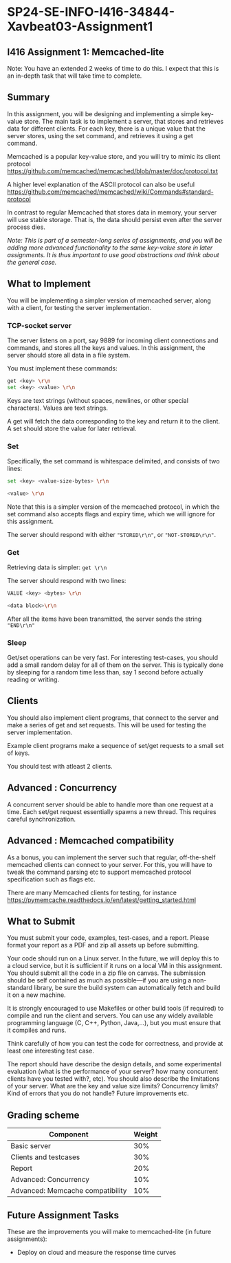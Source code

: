 # SP24-SE-INFO-I416-34844-Xavbeat03-Assignment1

## I416 Assignment 1: Memcached-lite

Note: You have an extended 2 weeks of time to do this. I expect that this is an in-depth task that will take time to complete.

## Summary

In this assignment, you will be designing and implementing a simple key-value store. The main task is to implement a server, that stores and retrieves data for different clients. For each key, there is a unique value that the server stores, using the set command, and retrieves it using a get command.

Memcached is a popular key-value store, and you will try to mimic its client protocol https://github.com/memcached/memcached/blob/master/doc/protocol.txt


A higher level explanation of the ASCII protocol can also be useful https://github.com/memcached/memcached/wiki/Commands#standard-protocol


In contrast to regular Memcached that stores data in memory, your server will use stable storage. That is, the data should persist even after the server process dies.

*Note: This is part of a semester-long series of assignments, and you will be adding more advanced functionality to the same key-value store in later assignments. It is thus important to use good abstractions and think about the general case.*

## What to Implement

You will be implementing a simpler version of memcached server, along with a client, for testing the server implementation.

### TCP-socket server

The server listens on a port, say 9889 for incoming client connections and commands, and stores all the keys and values. In this assignment, the server should store all data in a file system.

You must implement these commands:

```Bash
get <key> \r\n
set <key> <value> \r\n
```

Keys are text strings (without spaces, newlines, or other special characters). Values are text strings.

A get will fetch the data corresponding to the key and return it to the client. A set should store the value for later retrieval.

### Set

Specifically, the set command is whitespace delimited, and consists of two lines:
```Bash
set <key> <value-size-bytes> \r\n

<value> \r\n
```

Note that this is a simpler version of the memcached protocol, in which the set command also accepts flags and expiry time, which we will ignore for this assignment.

The server should respond with either ```"STORED\r\n"```, or ```"NOT-STORED\r\n"```.

### Get

Retrieving data is simpler: ```get \r\n```

The server should respond with two lines:
```Bash
VALUE <key> <bytes> \r\n

<data block>\r\n
```
After all the items have been transmitted, the server sends the string ```"END\r\n"```

### Sleep

Get/set operations can be very fast. For interesting test-cases, you should add a small random delay for all of them on the server. This is typically done by sleeping for a random time less than, say 1 second before actually reading or writing.
## Clients

You should also implement client programs, that connect to the server and make a series of get and set requests. This will be used for testing the server implementation.

Example client programs make a sequence of set/get requests to a small set of keys.

You should test with atleast 2 clients.

## Advanced : Concurrency

A concurrent server should be able to handle more than one request at a time. Each set/get request essentially spawns a new thread. This requires careful synchronization.

## Advanced : Memcached compatibility

As a bonus, you can implement the server such that regular, off-the-shelf memcached clients can connect to your server. For this, you will have to tweak the command parsing etc to support memcached protocol specification such as flags etc.

There are many Memcached clients for testing, for instance https://pymemcache.readthedocs.io/en/latest/getting_started.html


## What to Submit

You must submit your code, examples, test-cases, and a report. Please format your report as a PDF and zip all assets up before submitting.

Your code should run on a Linux server. In the future, we will deploy this to a cloud service, but it is sufficient if it runs on a local VM in this assignment. You should submit all the code in a zip file on canvas. The submission should be self contained as much as possible—if you are using a non-standard library, be sure the build system can automatically fetch and build it on a new machine.

It is strongly encouraged to use Makefiles or other build tools (if required) to compile and run the client and servers. You can use any widely available programming language (C, C++, Python, Java,…), but you must ensure that it compiles and runs.

Think carefully of how you can test the code for correctness, and provide at least one interesting test case.

The report should have describe the design details, and some experimental evaluation (what is the performance of your server? how many concurrent clients have you tested with?, etc). You should also describe the limitations of your server. What are the key and value size limits? Concurrency limits? Kind of errors that you do not handle? Future improvements etc.
## Grading scheme
| Component                        | 	Weight |
|----------------------------------|---------|
| Basic server                     | 	30%    |
| Clients and testcases            | 	30%    |
| Report                           | 	20%    |
| Advanced: Concurrency            | 	10%    |
| Advanced: Memcache compatibility | 	10%    |

## Future Assignment Tasks

These are the improvements you will make to memcached-lite (in future assignments):

* Deploy on cloud and measure the response time curves

